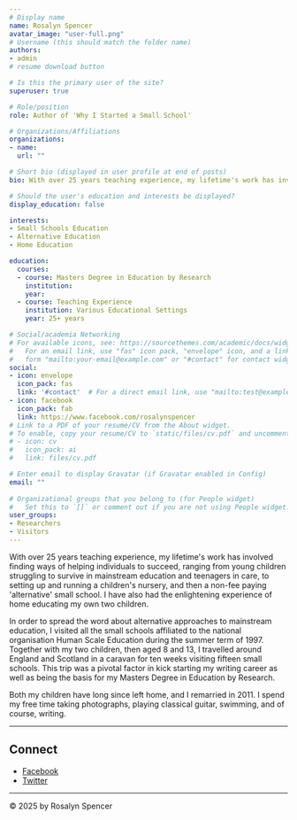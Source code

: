 ```yaml
---
# Display name
name: Rosalyn Spencer
avatar_image: "user-full.png"
# Username (this should match the folder name)
authors:
- admin
# resume download button

# Is this the primary user of the site?
superuser: true

# Role/position
role: Author of 'Why I Started a Small School'

# Organizations/Affiliations
organizations:
- name: 
  url: ""

# Short bio (displayed in user profile at end of posts)
bio: With over 25 years teaching experience, my lifetime's work has involved finding ways of helping individuals to succeed.

# Should the user's education and interests be displayed?
display_education: false

interests:
- Small Schools Education
- Alternative Education
- Home Education

education:
  courses:
  - course: Masters Degree in Education by Research
    institution: 
    year: 
  - course: Teaching Experience
    institution: Various Educational Settings
    year: 25+ years

# Social/academia Networking
# For available icons, see: https://sourcethemes.com/academic/docs/widgets/#icons
#   For an email link, use "fas" icon pack, "envelope" icon, and a link in the
#   form "mailto:your-email@example.com" or "#contact" for contact widget.
social:
- icon: envelope
  icon_pack: fas
  link: '#contact'  # For a direct email link, use "mailto:test@example.org".
- icon: facebook
  icon_pack: fab
  link: https://www.facebook.com/rosalynspencer
# Link to a PDF of your resume/CV from the About widget.
# To enable, copy your resume/CV to `static/files/cv.pdf` and uncomment the lines below.  
# - icon: cv
#   icon_pack: ai
#   link: files/cv.pdf

# Enter email to display Gravatar (if Gravatar enabled in Config)
email: ""
  
# Organizational groups that you belong to (for People widget)
#   Set this to `[]` or comment out if you are not using People widget.  
user_groups:
- Researchers
- Visitors
---
```


With over 25 years teaching experience, my lifetime's work has involved finding ways of helping individuals to succeed, ranging from young children struggling to survive in mainstream education and teenagers in care, to setting up and running a children's nursery, and then a non-fee paying 'alternative' small school. I have also had the enlightening experience of home educating my own two children.

In order to spread the word about alternative approaches to mainstream education, I visited all the small schools affiliated to the national organisation Human Scale Education during the summer term of 1997. Together with my two children, then aged 8 and 13, I travelled around England and Scotland in a caravan for ten weeks visiting fifteen small schools. This trip was a pivotal factor in kick starting my writing career as well as being the basis for my Masters Degree in Education by Research.

Both my children have long since left home, and I remarried in 2011. I spend my free time taking photographs, playing classical guitar, swimming, and of course, writing.

---

## Connect

- [Facebook](https://m.facebook.com/rosalyn.spencer.5/)
- [Twitter](https://twitter.com/SpencerRosalyn?s=09)

---

© 2025 by Rosalyn Spencer

